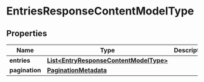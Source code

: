 # EntriesResponseContentModelType

## Properties
Name | Type | Description | Notes
------------ | ------------- | ------------- | -------------
**entries** | [**List&lt;EntryResponseContentModelType&gt;**](EntryResponseContentModelType.md) |  |  [optional]
**pagination** | [**PaginationMetadata**](PaginationMetadata.md) |  |  [optional]
